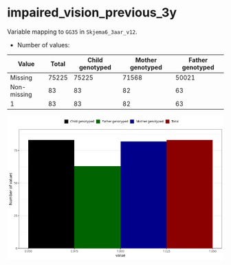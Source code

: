 # impaired_vision_previous_3y
Variable mapping to `GG35` in `Skjema6_3aar_v12`.
- Number of values:

| Value | Total | Child genotyped | Mother genotyped | Father genotyped |
| ----- | ----- | --------------- | ---------------- | ---------------- |
| Missing | 75225 | 75225 | 71568 | 50021 |
| Non-missing | 83 | 83 | 82 | 63 |
| 1 | 83 | 83 | 82 | 63 |



![](impaired_vision_previous_3y_n.png)



